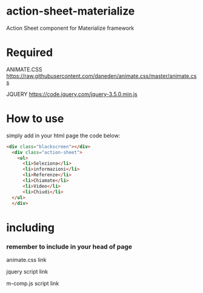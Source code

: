 # action-sheet-materialize
Action Sheet component for Materialize framework

# Required

ANIMATE.CSS 
https://raw.githubusercontent.com/daneden/animate.css/master/animate.css

JQUERY
https://code.jquery.com/jquery-3.5.0.min.js

# How to use

simply add in your html page the code below:

```html
<div class="blackscreen"></div>
  <div class="action-sheet">
    <ul>
      <li>Seleziona</li>
      <li>informazioni</li>
      <li>Referenze</li>
      <li>Chiamate</li>
      <li>Video</li>
      <li>Chiudi</li>
  </ul>
  </div>

```
# including
### remember to include in your head of page

animate.css link


jquery script link


m-comp.js script link
